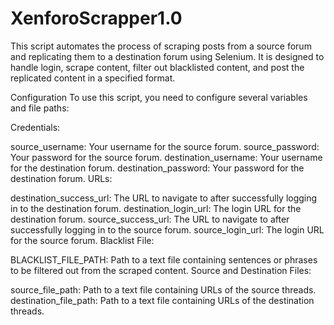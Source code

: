 # XenforoScrapper1.0

This script automates the process of scraping posts from a source forum and replicating them to a destination forum using Selenium. It is designed to handle login, scrape content, filter out blacklisted content, and post the replicated content in a specified format.

Configuration
To use this script, you need to configure several variables and file paths:

Credentials:

source_username: Your username for the source forum.
source_password: Your password for the source forum.
destination_username: Your username for the destination forum.
destination_password: Your password for the destination forum.
URLs:

destination_success_url: The URL to navigate to after successfully logging in to the destination forum.
destination_login_url: The login URL for the destination forum.
source_success_url: The URL to navigate to after successfully logging in to the source forum.
source_login_url: The login URL for the source forum.
Blacklist File:

BLACKLIST_FILE_PATH: Path to a text file containing sentences or phrases to be filtered out from the scraped content.
Source and Destination Files:

source_file_path: Path to a text file containing URLs of the source threads.
destination_file_path: Path to a text file containing URLs of the destination threads.
